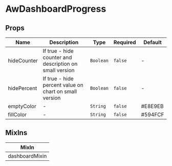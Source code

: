 # AwDashboardProgress

## Props

<!-- @vuese:AwDashboardProgress:props:start -->
|Name|Description|Type|Required|Default|
|---|---|---|---|---|
|hideCounter|If true - hide counter and description on small version|`Boolean`|`false`|-|
|hidePercent|If true - hide percent value on chart on small version|`Boolean`|`false`|-|
|emptyColor|-|`String`|`false`|#E8E9EB|
|fillColor|-|`String`|`false`|#594FCF|

<!-- @vuese:AwDashboardProgress:props:end -->


## MixIns

<!-- @vuese:AwDashboardProgress:mixIns:start -->
|MixIn|
|---|
|dashboardMixin|

<!-- @vuese:AwDashboardProgress:mixIns:end -->


